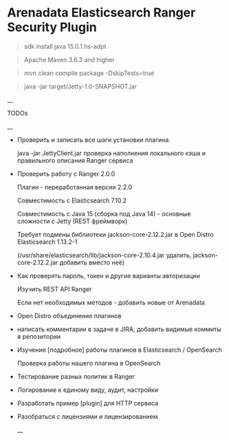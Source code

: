 # Arenadata Elasticsearch Ranger Security Plugin

> sdk install java 15.0.1.hs-adpt

> Apache Maven 3.6.3 and higher

> mvn clean compile package -DskipTests=true

> java -jar target/Jetty-1.0-SNAPSHOT.jar

__

TODOs

__

+ Проверить и записать все шаги установки плагина.
  
  java -jar JettyClient.jar проверка наполнения локального кэша и правильного описания Ranger сервиса

+ Проверить работу с Ranger 2.0.0
  
  Плагин - переработанная версия 2.2.0
  
  Совместимость с Elasticsearch 7.10.2
  
  Совместимость с Java 15 (сборка под Java 14) - основные сложности с Jetty (REST фреймворк)
  
  Требует подмены библиотеки jackson-core-2.12.2.jar в Open Distro Elasticsearch 1.13.2-1
  
  (/usr/share/elasticsearch/lib/jackson-core-2.10.4.jar удалить, jackson-core-2.12.2.jar добавить вместо неё)

+ Как проверять пароль, токен и другие варианты авторизации
  
  Изучить REST API Ranger
  
  Если нет необходимых методов - добавить новые от Arenadata

+ Open Distro объединение плагинов

+ написать комментарии в задаче в JIRA, добавить видимые коммиты в репозитории

+ Изучение [подробное]  работы плагинов в Elasticsearch / OpenSearch
  
  Проверка работы нашего плагина в OpenSearch

+ Тестирование разных политик в Ranger

+ Логирование к единому виду, аудит, настройки

+ Разработать пример [plugin] для HTTP сервиса

+ Разобраться с лицензиями и лицензированием
  
  __ 
